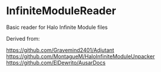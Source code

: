 # InfiniteModuleReader
Basic reader for Halo Infinite Module files

Derived from:

https://github.com/Gravemind2401/Adjutant
https://github.com/MontagueM/HaloInfiniteModuleUnpacker
https://github.com/ElDewrito/AusarDocs
